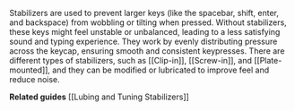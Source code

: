 
Stabilizers are used to prevent larger keys (like the spacebar, shift, enter, and backspace) from wobbling or tilting when pressed. Without stabilizers, these keys might feel unstable or unbalanced, leading to a less satisfying sound and typing experience. They work by evenly distributing pressure across the keycap, ensuring smooth and consistent keypresses. There are different types of stabilizers, such as [[Clip-in]], [[Screw-in]], and [[Plate-mounted]], and they can be modified or lubricated to improve feel and reduce noise.

**Related guides**
[[Lubing and Tuning Stabilizers]]